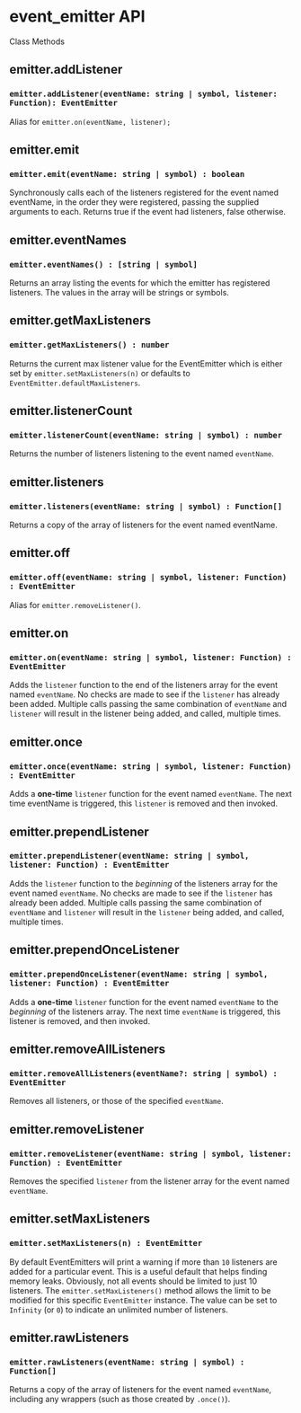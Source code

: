 # event_emitter API

Class Methods

## emitter.addListener

### `emitter.addListener(eventName: string | symbol, listener: Function): EventEmitter`

Alias for `emitter.on(eventName, listener);`

## emitter.emit

### `emitter.emit(eventName: string | symbol) : boolean`

Synchronously calls each of the listeners registered for the event named eventName, in the order they were registered, passing the supplied arguments to each. Returns true if the event had listeners, false otherwise.

## emitter.eventNames

### `emitter.eventNames() : [string | symbol]`

Returns an array listing the events for which the emitter has registered listeners. The values in the array will be strings or symbols.

## emitter.getMaxListeners

### `emitter.getMaxListeners() : number`

Returns the current max listener value for the EventEmitter which is either set by `emitter.setMaxListeners(n)` or defaults to `EventEmitter.defaultMaxListeners`.

## emitter.listenerCount

### `emitter.listenerCount(eventName: string | symbol) : number`

Returns the number of listeners listening to the event named `eventName`.

## emitter.listeners

### `emitter.listeners(eventName: string | symbol) : Function[]`

Returns a copy of the array of listeners for the event named eventName.

## emitter.off

### `emitter.off(eventName: string | symbol, listener: Function) : EventEmitter`

Alias for `emitter.removeListener()`.

## emitter.on

### `emitter.on(eventName: string | symbol, listener: Function) : EventEmitter`

Adds the `listener` function to the end of the listeners array for the event named `eventName`. No checks are made to see if the `listener` has already been added. Multiple calls passing the same combination of `eventName` and `listener` will result in the listener being added, and called, multiple times.

## emitter.once

### `emitter.once(eventName: string | symbol, listener: Function) : EventEmitter`

Adds a **one-time** `listener` function for the event named `eventName`. The next time eventName is triggered, this `listener` is removed and then invoked.

## emitter.prependListener

### `emitter.prependListener(eventName: string | symbol, listener: Function) : EventEmitter`

Adds the `listener` function to the _beginning_ of the listeners array for the event named `eventName`. No checks are made to see if the `listener` has already been added. Multiple calls passing the same combination of `eventName` and `listener` will result in the `listener` being added, and called, multiple times.

## emitter.prependOnceListener

### `emitter.prependOnceListener(eventName: string | symbol, listener: Function) : EventEmitter`

Adds a **one-time** `listener` function for the event named `eventName` to the _beginning_ of the listeners array. The next time `eventName` is triggered, this listener is removed, and then invoked.

## emitter.removeAllListeners

### `emitter.removeAllListeners(eventName?: string | symbol) : EventEmitter`

Removes all listeners, or those of the specified `eventName`.

## emitter.removeListener

### `emitter.removeListener(eventName: string | symbol, listener: Function) : EventEmitter`

Removes the specified `listener` from the listener array for the event named `eventName`.

## emitter.setMaxListeners

### `emitter.setMaxListeners(n) : EventEmitter`

By default EventEmitters will print a warning if more than `10` listeners are added for a particular event. This is a useful default that helps finding memory leaks. Obviously, not all events should be limited to just 10 listeners. The `emitter.setMaxListeners()` method allows the limit to be modified for this specific `EventEmitter` instance. The value can be set to `Infinity` (or `0`) to indicate an unlimited number of listeners.

## emitter.rawListeners

### `emitter.rawListeners(eventName: string | symbol) : Function[]`

Returns a copy of the array of listeners for the event named `eventName`, including any wrappers (such as those created by `.once()`).
